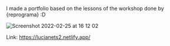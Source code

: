 I made a portfolio based on the lessons of the workshop done by {reprograma} :D


![Screenshot 2022-02-25 at 16 12 02](https://user-images.githubusercontent.com/78366818/155774076-e4036de8-5e7c-4ad1-a56a-b3ea061181f0.png)

Link: https://lucianets2.netlify.app/
